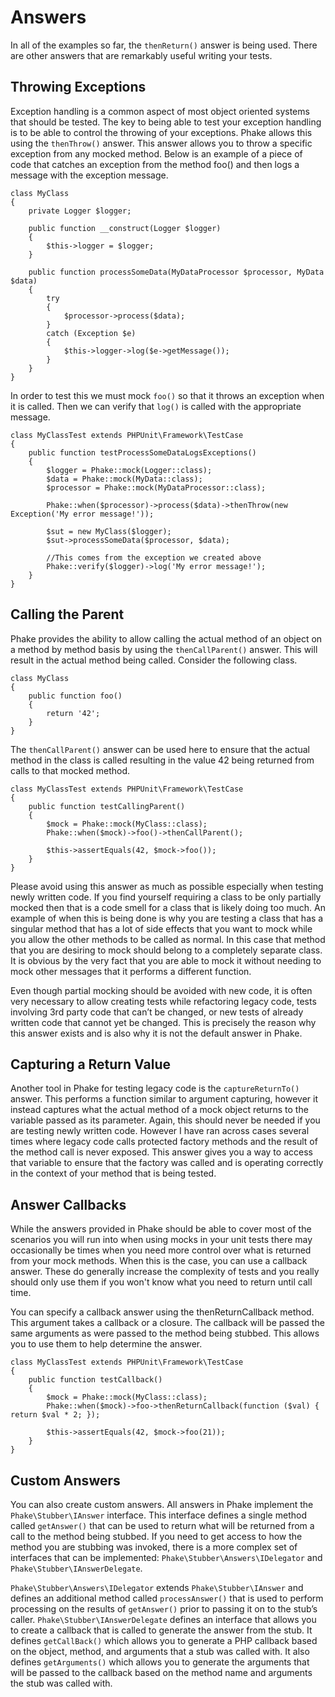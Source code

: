 Answers
=======

In all of the examples so far, the `thenReturn()` answer is being used. There are other answers that are remarkably
useful writing your tests.

Throwing Exceptions
-------------------

Exception handling is a common aspect of most object oriented systems that should be tested. The key to being able to
test your exception handling is to be able to control the throwing of your exceptions. Phake allows this using the
`thenThrow()` answer. This answer allows you to throw a specific exception from any mocked method. Below is an
example of a piece of code that catches an exception from the method foo() and then logs a message with the exception
message.

```
class MyClass
{
	private Logger $logger;

	public function __construct(Logger $logger)
	{
		$this->logger = $logger;
	}

	public function processSomeData(MyDataProcessor $processor, MyData $data)
	{
		try
		{
			$processor->process($data);
		}
		catch (Exception $e)
		{
			$this->logger->log($e->getMessage());
		}
	}
}
```

In order to test this we must mock `foo()` so that it throws an exception when it is called. Then we can verify that
`log()` is called with the appropriate message.

```
class MyClassTest extends PHPUnit\Framework\TestCase
{
	public function testProcessSomeDataLogsExceptions()
	{
		$logger = Phake::mock(Logger::class);
		$data = Phake::mock(MyData::class);
		$processor = Phake::mock(MyDataProcessor::class);

		Phake::when($processor)->process($data)->thenThrow(new Exception('My error message!'));

		$sut = new MyClass($logger);
		$sut->processSomeData($processor, $data);

		//This comes from the exception we created above
		Phake::verify($logger)->log('My error message!');
	}
}
```

Calling the Parent
------------------

Phake provides the ability to allow calling the actual method of an object on a method by method
basis by using the `thenCallParent()` answer. This will result in the actual method being called.
Consider the following class.

```
class MyClass
{
	public function foo()
	{
		return '42';
	}
}
```

The `thenCallParent()` answer can be used here to ensure that the actual method in the class is
called resulting in the value 42 being returned from calls to that mocked method.

```
class MyClassTest extends PHPUnit\Framework\TestCase
{
	public function testCallingParent()
	{
		$mock = Phake::mock(MyClass::class);
		Phake::when($mock)->foo()->thenCallParent();

		$this->assertEquals(42, $mock->foo());
	}
}
```

Please avoid using this answer as much as possible especially when testing newly written code. If you find yourself
requiring a class to be only partially mocked then that is a code smell for a class that is likely doing too much. An
example of when this is being done is why you are testing a class that has a singular method that has a lot of side
effects that you want to mock while you allow the other methods to be called as normal. In this case that method that
you are desiring to mock should belong to a completely separate class. It is obvious by the very fact that you are able
to mock it without needing to mock other messages that it performs a different function.

Even though partial mocking should be avoided with new code, it is often very necessary to allow creating tests while
refactoring legacy code, tests involving 3rd party code that can’t be changed, or new tests of already written code
that cannot yet be changed. This is precisely the reason why this answer exists and is also why it is not the default
answer in Phake.

Capturing a Return Value
------------------------

Another tool in Phake for testing legacy code is the `captureReturnTo()` answer. This performs a function similar to
argument capturing, however it instead captures what the actual method of a mock object returns to the variable passed
as its parameter. Again, this should never be needed if you are testing newly written code. However I have ran across
cases several times where legacy code calls protected factory methods and the result of the method call is never
exposed. This answer gives you a way to access that variable to ensure that the factory was called and is operating
correctly in the context of your method that is being tested.

Answer Callbacks
----------------

While the answers provided in Phake should be able to cover most of the scenarios you will run into when using mocks in
your unit tests there may occasionally be times when you need more control over what is returned from your mock
methods. When this is the case, you can use a callback answer. These do generally increase the complexity of tests and
you really should only use them if you won't know what you need to return until call time.

You can specify a callback answer using the thenReturnCallback method. This argument takes a callback or a closure.
The callback will be passed the same arguments as were passed to the method being stubbed. This allows you to use them
to help determine the answer.


```
class MyClassTest extends PHPUnit\Framework\TestCase
{
	public function testCallback()
	{
		$mock = Phake::mock(MyClass::class);
		Phake::when($mock)->foo->thenReturnCallback(function ($val) { return $val * 2; });

		$this->assertEquals(42, $mock->foo(21));
	}
}
```

Custom Answers
--------------

You can also create custom answers. All answers in Phake implement the `Phake\Stubber\IAnswer` interface. This
interface defines a single method called `getAnswer()` that can be used to return what will be returned from a call
to the method being stubbed. If you need to get access to how the method you are stubbing was invoked, there is a more
complex set of interfaces that can be implemented: `Phake\Stubber\Answers\IDelegator` and
`Phake\Stubber\IAnswerDelegate`.

`Phake\Stubber\Answers\IDelegator` extends `Phake\Stubber\IAnswer` and defines an additional method called
`processAnswer()` that is used to perform processing on the results of `getAnswer()` prior to passing it on to the
stub’s caller. `Phake\Stubber\IAnswerDelegate` defines an interface that allows you to create a callback that is
called to generate the answer from the stub. It defines `getCallBack()` which allows you to generate a PHP callback
based on the object, method, and arguments that a stub was called with. It also defines `getArguments()` which allows
you to generate the arguments that will be passed to the callback based on the method name and arguments the stub was
called with.
